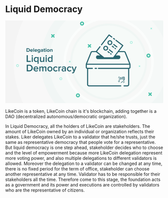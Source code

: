 # Liquid Democracy

![](../.gitbook/assets/likecoin_staking_rewards_voting_eng.png)

LikeCoin is a token, LikeCoin chain is it's blockchain, adding together is a DAO \(decentralized autonomous/democratic organization\).

In Liquid Democracy, all the holders of LikeCoin are stakeholders. The amount of LikeCoin owned by an individual or organization reflects their stakes. Liker delegates LikeCoin to a validator that he/she trusts, just the same as representative democracy that people vote for a representative. But liquid democracy is one step ahead, stakeholder decides who to choose and the level of empowerment because more LikeCoin delegation represent more voting power, and also multiple delegations to different validators is allowed. Moreover the delegation to a validator can be changed at any time, there is no fixed period for the term of office, stakeholder can choose another representative at any time. Validator has to be responsible for their stakeholders all the time. Therefore come to this stage, the foundation acts as a government and its power and executions are controlled by validators who are the representative of citizens.

